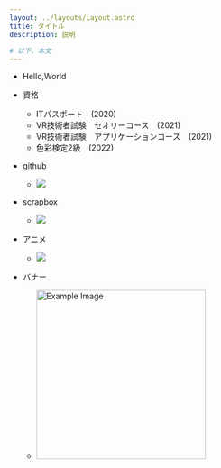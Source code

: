 ```yaml
---
layout: ../layouts/Layout.astro
title: タイトル
description: 説明

# 以下、本文
---
```


- Hello,World

- 資格
    - ITパスポート　(2020)
    - VR技術者試験　セオリーコース　(2021)
    - VR技術者試験　アプリケーションコース　(2021)
    - 色彩検定2級　(2022)
- github
    - ![](https://github-contributions-api.deno.dev/ysdzm.svg)
- scrapbox
    - ![](https://pixe.la/v1/users/dokudami/graphs/dokudamibox.svg)
- アニメ
    - ![](https://annict-profile-card.us.aldryn.io/watching/dokudami?season=all&bg_color=f2f2f2#&limit_images=3.svg)
- バナー
    - <a href="https://nitmic.club.nitech.ac.jp/"><img src="/nitmic_banner.png" alt="Example Image" style="width:300px;"/></a>